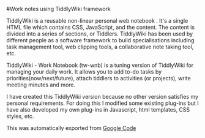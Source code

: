 #Work notes using TiddlyWiki framework

TiddlyWiki is a reusable non-linear personal web notebook . It's a single HTML file which contains CSS, JavaScript, and the content. The content is divided into a series of sections, or Tiddlers. TiddlyWiki has been used by different people as a software framework to build specialisations including task management tool, web clipping tools, a collaborative note taking tool, etc.

TiddlyWiki - Work Notebook (tw-wnb) is a tuning version of TiddlyWiki for managing your daily work. It allows you to add to-do tasks by priorities(now/next/future), attach tiddlers to activities (or projects), write meeting minutes and more.

I have created this TiddlyWiki version because no other version satisfies my personal requirements. For doing this I modified some existing plug-ins but I have also developed my own plug-ins in Javascript, html templates, CSS styles, etc. 

This was automatically exported from [Google Code](https://code.google.com/p/tw-wnb)
